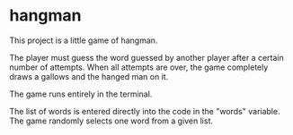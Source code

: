 # hangman

This project is a little game of hangman.

The player must guess the word guessed by another player after a certain number of attempts. When all attempts are over, the game completely draws a gallows
and the hanged man on it.

The game runs entirely in the terminal.

The list of words is entered directly into the code in the "words" variable. The game randomly selects one word from a given list.
